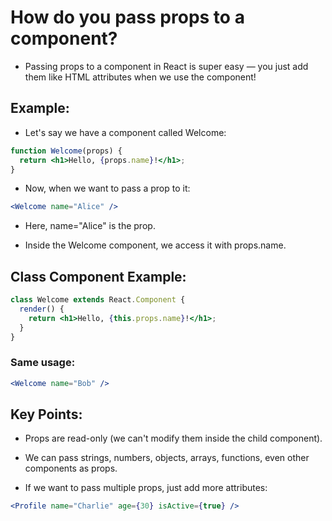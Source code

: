 # How do you pass props to a component? 

- Passing props to a component in React is super easy — you just add them like HTML attributes when we use the component!

## Example:
- Let's say we have a component called Welcome:

```jsx
function Welcome(props) {
  return <h1>Hello, {props.name}!</h1>;
}
```

- Now, when we want to pass a prop to it:

```jsx
<Welcome name="Alice" />
```
- Here, name="Alice" is the prop.

- Inside the Welcome component, we access it with props.name.

## Class Component Example:
```jsx
class Welcome extends React.Component {
  render() {
    return <h1>Hello, {this.props.name}!</h1>;
  }
}
```
### Same usage:

```jsx
<Welcome name="Bob" />
```

## Key Points:
- Props are read-only (we can't modify them inside the child component).

- We can pass strings, numbers, objects, arrays, functions, even other components as props.

- If we want to pass multiple props, just add more attributes:

```jsx
<Profile name="Charlie" age={30} isActive={true} />
```